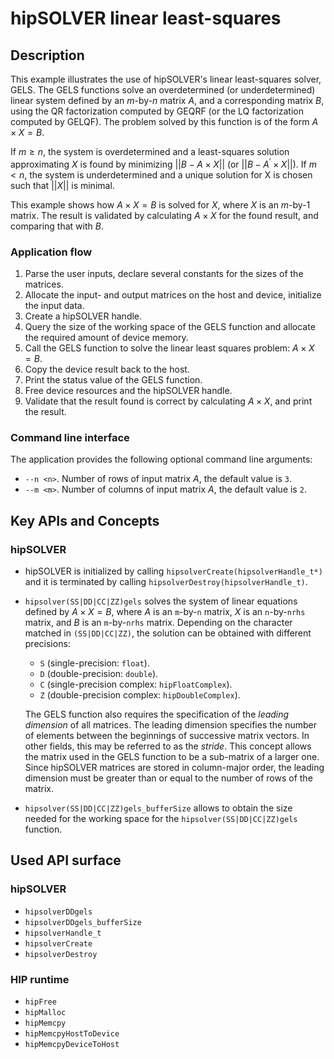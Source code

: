 # hipSOLVER linear least-squares

## Description
This example illustrates the use of hipSOLVER's linear least-squares solver, GELS. The GELS functions solve an overdetermined (or underdetermined) linear system defined by an $m$-by-$n$ matrix $A$, and a corresponding matrix $B$, using the QR factorization computed by GEQRF (or the LQ factorization computed by GELQF). The problem solved by this function is of the form $A\times X=B$.

If $m\geq n$, the system is overdetermined and a least-squares solution approximating $X$ is found by minimizing $||B−A\times X||$ (or $||B−A^\prime\times X||$). If $m<n$, the system is underdetermined and a unique solution for X is chosen such that $||X||$ is minimal.

This example shows how $A\times X = B$ is solved for $X$, where $X$ is an $m$-by-$1$ matrix. The result is validated by calculating $A\times X$ for the found result, and comparing that with $B$.

### Application flow
1. Parse the user inputs, declare several constants for the sizes of the matrices.
2. Allocate the input- and output matrices on the host and device, initialize the input data.
3. Create a hipSOLVER handle.
4. Query the size of the working space of the GELS function and allocate the required amount of device memory.
5. Call the GELS function to solve the linear least squares problem: $A\times X=B$.
6. Copy the device result back to the host.
7. Print the status value of the GELS function.
8. Free device resources and the hipSOLVER handle.
9. Validate that the result found is correct by calculating $A\times X$, and print the result.

### Command line interface
The application provides the following optional command line arguments:
- `--n <n>`. Number of rows of input matrix $A$, the default value is `3`.
- `--m <m>`. Number of columns of input matrix $A$, the default value is `2`.

## Key APIs and Concepts
### hipSOLVER
- hipSOLVER is initialized by calling `hipsolverCreate(hipsolverHandle_t*)` and it is terminated by calling `hipsolverDestroy(hipsolverHandle_t)`.
- `hipsolver(SS|DD|CC|ZZ)gels` solves the system of linear equations defined by $A\times X=B$, where $A$ is an `m`-by-`n` matrix, $X$ is an `n`-by-`nrhs` matrix, and $B$ is an `m`-by-`nrhs` matrix. Depending on the character matched in `(SS|DD|CC|ZZ)`, the solution can be obtained with different precisions:
    - `S` (single-precision: `float`).
    - `D` (double-precision: `double`).
    - `C` (single-precision complex: `hipFloatComplex`).
    - `Z` (double-precision complex: `hipDoubleComplex`).
  
  The GELS function also requires the specification of the _leading dimension_ of all matrices. The leading dimension specifies the number of elements between the beginnings of successive matrix vectors. In other fields, this may be referred to as the _stride_. This concept allows the matrix used in the GELS function to be a sub-matrix of a larger one. Since hipSOLVER matrices are stored in column-major order, the leading dimension must be greater than or equal to the number of rows of the matrix.
- `hipsolver(SS|DD|CC|ZZ)gels_bufferSize` allows to obtain the size needed for the working space for the `hipsolver(SS|DD|CC|ZZ)gels` function.
## Used API surface
### hipSOLVER
- `hipsolverDDgels`
- `hipsolverDDgels_bufferSize`
- `hipsolverHandle_t`
- `hipsolverCreate`
- `hipsolverDestroy`

### HIP runtime
- `hipFree`
- `hipMalloc`
- `hipMemcpy`
- `hipMemcpyHostToDevice`
- `hipMemcpyDeviceToHost`
